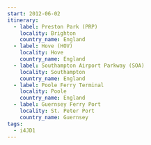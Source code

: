 ```yaml
---
start: 2012-06-02
itinerary:
  - label: Preston Park (PRP)
    locality: Brighton
    country_name: England
  - label: Hove (HOV)
    locality: Hove
    country_name: England
  - label: Southampton Airport Parkway (SOA)
    locality: Southampton
    country_name: England
  - label: Poole Ferry Terminal
    locality: Poole
    country_name: England
  - label: Guernsey Ferry Port
    locality: St. Peter Port
    country_name: Guernsey
tags:
  - i4JD1
---
```

